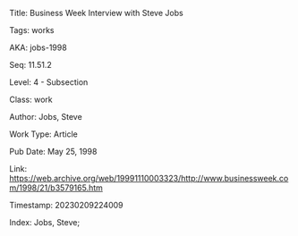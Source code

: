 Title:  Business Week Interview with Steve Jobs

Tags:   works

AKA:    jobs-1998

Seq:    11.51.2

Level:  4 - Subsection

Class:  work

Author: Jobs, Steve

Work Type: Article

Pub Date: May 25, 1998

Link:   https://web.archive.org/web/19991110003323/http://www.businessweek.com/1998/21/b3579165.htm

Timestamp: 20230209224009

Index:  Jobs, Steve; 
